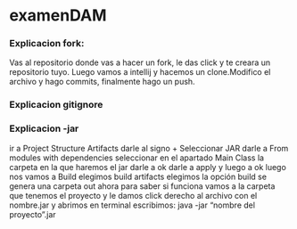 # examenDAM
### Explicacion fork:
Vas al repositorio donde vas a hacer un fork, le das click y te creara un repositorio tuyo. Luego vamos a intellij y hacemos un clone.Modifico el archivo y hago commits, finalmente hago un push.

### Explicacion gitignore

### Explicacion -jar
ir a Project Structure
Artifacts
darle al signo +
Seleccionar JAR
darle a From modules with dependencies
seleccionar en el apartado Main Class la carpeta en la que haremos el jar
darle a ok
darle a apply y luego a ok
luego nos vamos a Build
elegimos build artifacts
elegimos la opción build
se genera una carpeta out
ahora para saber si funciona vamos a la carpeta que tenemos el proyecto y le damos click derecho al
archivo con el nombre.jar y abrimos en terminal
escribimos: java -jar “nombre del proyecto”.jar
